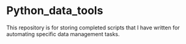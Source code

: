 # Python_data_tools
This repository is for storing completed scripts that I have written for automating specific data management tasks. 
